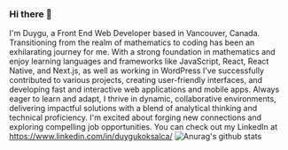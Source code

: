 ### Hi there 👋

I'm Duygu, a Front End Web Developer based in Vancouver, Canada. Transitioning from the realm of mathematics to coding has been an exhilarating journey for me. With a strong foundation in mathematics and enjoy learning languages and frameworks like  JavaScript, React, React Native, and Next.js, as well as working in WordPress I've successfully contributed to various projects, creating user-friendly interfaces, and developing fast and interactive web applications and mobile apps. Always eager to learn and adapt, I thrive in dynamic, collaborative environments, delivering impactful solutions with a blend of analytical thinking and technical proficiency. I'm excited about forging new connections and exploring compelling job opportunities. You can check out my LinkedIn at https://www.linkedin.com/in/duygukoksalca/
![Anurag's github stats](https://github-readme-stats.vercel.app/api?username=duyguca)
